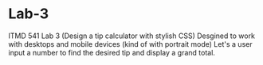 # Lab-3
ITMD 541 Lab 3 (Design a tip calculator with stylish CSS)
Desgined to work with desktops and mobile devices (kind of with portrait mode)
Let's a user input a number to find the desired tip and display a grand total.
